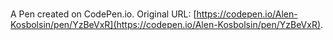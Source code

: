 # 

A Pen created on CodePen.io. Original URL: [https://codepen.io/Alen-Kosbolsin/pen/YzBeVxR](https://codepen.io/Alen-Kosbolsin/pen/YzBeVxR).

